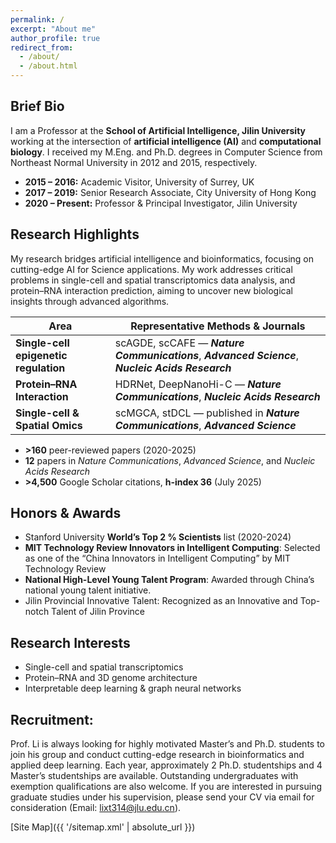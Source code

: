 ```yaml
---
permalink: /
excerpt: "About me"
author_profile: true
redirect_from:
  - /about/
  - /about.html
---
```


## Brief Bio  
I am a Professor at the **School of Artificial Intelligence, Jilin University** working at the intersection of **artificial intelligence (AI)** and **computational biology**. I received my M.Eng. and Ph.D. degrees in Computer Science from Northeast Normal University in 2012 and 2015, respectively.  
- **2015 – 2016:** Academic Visitor, University of Surrey, UK  
- **2017 – 2019:** Senior Research Associate, City University of Hong Kong  
- **2020 – Present:** Professor & Principal Investigator, Jilin University  

## Research Highlights  
My research bridges artificial intelligence and bioinformatics, focusing on cutting-edge AI for Science applications. My work addresses critical problems in single-cell and spatial transcriptomics data analysis, and protein–RNA interaction prediction, aiming to uncover new biological insights through advanced algorithms.

| Area | Representative Methods & Journals |
|------|-----------------------------------|
| **Single-cell epigenetic regulation** | scAGDE, scCAFE — **_Nature Communications_**, **_Advanced Science_**, **_Nucleic Acids Research_** |
| **Protein–RNA Interaction** | HDRNet, DeepNanoHi-C — **_Nature Communications_**, **_Nucleic Acids Research_** |
| **Single-cell & Spatial Omics** | scMGCA, stDCL — published in **_Nature Communications_**, **_Advanced Science_** |


- **>160** peer-reviewed papers (2020-2025)  
- **12** papers in *Nature Communications*, *Advanced Science*, and *Nucleic Acids Research*  
- **>4,500** Google Scholar citations, **h-index 36** (July 2025)  

## Honors & Awards  
- Stanford University **World’s Top 2 % Scientists** list (2020-2024)  
- **MIT Technology Review Innovators in Intelligent Computing**: Selected as one of the “China Innovators in Intelligent Computing” by MIT Technology Review
- **National High-Level Young Talent Program**: Awarded through China’s national young talent initiative.
- Jilin Provincial Innovative Talent: Recognized as an Innovative and Top-notch Talent of Jilin Province

## Research Interests  
- Single-cell and spatial transcriptomics  
- Protein–RNA and 3D genome architecture  
- Interpretable deep learning & graph neural networks  

## Recruitment: 
Prof. Li is always looking for highly motivated Master’s and Ph.D. students to join his group and conduct cutting-edge research in bioinformatics and applied deep learning. Each year, approximately 2 Ph.D. studentships and 4 Master’s studentships are available. Outstanding undergraduates with exemption qualifications are also welcome. If you are interested in pursuing graduate studies under his supervision, please send your CV via email for consideration (Email: lixt314@jlu.edu.cn).

[Site Map]({{ '/sitemap.xml' | absolute_url }})
